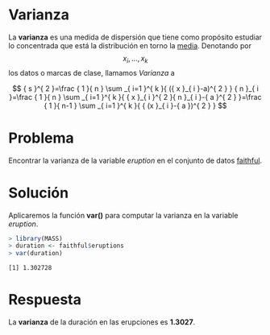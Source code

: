 
# Varianza

La __varianza__ es una medida de dispersión que tiene como propósito estudiar lo concentrada que está la distribución en torno la [media](mean.md). Denotando por $${ x }_{ i },\dots ,{ x }_{ k }$$ los datos o marcas de clase, llamamos _Varianza_ a

$$
{ s }^{ 2 }=\frac { 1 }{ n } \sum _{ i=1 }^{ k }{ ({ x }_{ i }-a)^{ 2 } } { n }_{ i }=\frac { 1 }{ n } \sum _{ i=1 }^{ k }{ { x }_{ i }^{ 2 }{ n }_{ i }-{ a }^{ 2 } }=\frac { 1 }{ n-1 } \sum _{ i=1 }^{ k }{ { (x }_{ i }-{ a })^{ 2 } } 
$$


# Problema

Encontrar la varianza de la variable _eruption_ en el conjunto de datos [faithful](../chapter2/README.md).

# Solución

Aplicaremos la función __var()__ para computar la varianza en la variable _eruption_.


```r
> library(MASS)
> duration <- faithful$eruptions
> var(duration)
```

```
[1] 1.302728
```

# Respuesta

La __varianza__ de la duración en las erupciones es __1.3027__.
